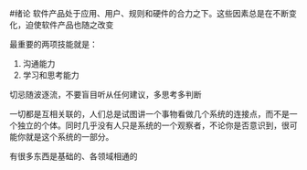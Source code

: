 #绪论
软件产品处于应用、用户、规则和硬件的合力之下。这些因素总是在不断变化，迫使软件产品也随之改变

最重要的两项技能就是：

1. 沟通能力
2. 学习和思考能力

切忌随波逐流，不要盲目听从任何建议，多思考多判断

一切都是互相关联的，人们总是试图讲一个事物看做几个系统的连接点，而不是一个独立的个体。同时几乎没有人只是系统的一个观察者，不论你是否意识到，很可能你就是这个系统的一部分。

有很多东西是基础的、各领域相通的
